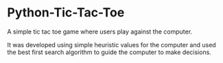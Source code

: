 # Python-Tic-Tac-Toe
A simple tic tac toe game where users play against the computer.

It was developed using simple heuristic values for the computer and used the best first search algorithm to guide the computer to make decisions.
